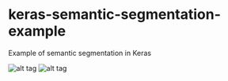 # keras-semantic-segmentation-example
Example of semantic segmentation in Keras

![alt tag](https://github.com/mrgloom/keras-semantic-segmentation-example/blob/master/misc/binary_crossentropy_result_binary_segmentation.png)
![alt tag](https://github.com/mrgloom/keras-semantic-segmentation-example/blob/master/misc/binary_crossentropy_result_multilabel_segmentation.png)
